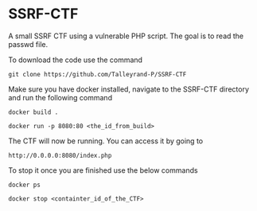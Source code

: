 # SSRF-CTF
A small SSRF CTF using a vulnerable PHP script. The goal is to read the passwd file.

To download the code use the command

```git clone https://github.com/Talleyrand-P/SSRF-CTF```

Make sure you have docker installed, navigate to the SSRF-CTF directory and run the following command

```docker build .```

```docker run -p 8080:80 <the_id_from_build>```

The CTF will now be running. You can access it by going to

```http://0.0.0.0:8080/index.php```

To stop it once you are finished use the below commands

```docker ps```

```docker stop <containter_id_of_the_CTF>```
